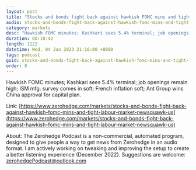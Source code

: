 ```yaml
---
layout: post
title: "Stocks and bonds fight back against hawkish FOMC mins and tight labour market - Newsquawk US Market Wrap"
audio: stocks-and-bonds-fight-back-against-hawkish-fomc-mins-and-tight-labour-market-newsquawk-us-0
category: markets
desc: "Hawkish FOMC minutes; Kashkari sees 5.4% terminal; job openings remain high; ISM mfg. survey comes in soft; French inflation soft; Ant Group wins China approval for capital plan."
duration: 00:18:42
length: 1122
datetime: Wed, 04 Jan 2023 21:16:00 +0000
tags: podcast
guid: stocks-and-bonds-fight-back-against-hawkish-fomc-mins-and-tight-labour-market-newsquawk-us-0
order: 0
---
```

Hawkish FOMC minutes; Kashkari sees 5.4% terminal; job openings remain high; ISM mfg. survey comes in soft; French inflation soft; Ant Group wins China approval for capital plan.

Link: [https://www.zerohedge.com/markets/stocks-and-bonds-fight-back-against-hawkish-fomc-mins-and-tight-labour-market-newsquawk-us](https://www.zerohedge.com/markets/stocks-and-bonds-fight-back-against-hawkish-fomc-mins-and-tight-labour-market-newsquawk-us)

About: The Zerohedge Podcast is a non-commercial, automated program, designed to give people a way to get news from Zerohedge in an audio format.  I am actively working on tweaking and improving the setup to create a better listening experience (December 2022).  Suggestions are welcome: [zerohedgePodcast@outlook.com](mailto:zerohedgePodcast@outlook.com)